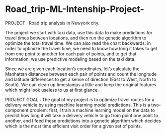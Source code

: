 # Road_trip-ML-Intenship-Project-

PROJECT : Road trip analysis in Newyork city. 

The project we start with taxi data, use this data to make predictions for travel times between locations, and then run the genetic algorithm to optimize the total travel time. We can also read the chart backwards: in order to optimize the travel time, we need to know how long it takes to get from one point to another for each pair of points, and to get that information, we use predictive modeling based on the taxi data.

Since we are given each location’s coordinates, let’s calculate the Manhattan distances between each pair of points and count the longitude and latitude differences to get a sense of direction (East to West, North to South). We can clean up timestamps a little and keep the original features which might look useless to us at first glance.

PROJECT GOAL : The goal of my project is to optimize travel routes for a delivery vehicle by using machine learning model predictions. This is a two-component problem: first, I                  train a machine learning model on the data to predict how long it will take a delivery vehicle to go from point one point to another, and I feed these predictions                  into a genetic algorithm which decides which is the most time efficient visit order for a given set of points.




